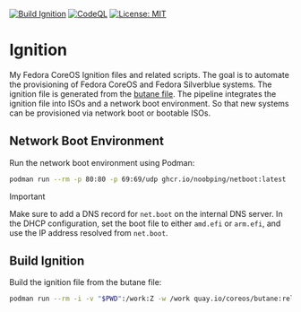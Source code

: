 [![Build Ignition](https://github.com/noobping/ignition/actions/workflows/build-ignition.yml/badge.svg)](https://github.com/noobping/ignition/actions/workflows/build-ignition.yml)
[![CodeQL](https://github.com/noobping/ignition/actions/workflows/github-code-scanning/codeql/badge.svg)](https://github.com/noobping/ignition/actions/workflows/github-code-scanning/codeql)
[![License: MIT](https://img.shields.io/badge/License-MIT-default.svg)](https://opensource.org/licenses/MIT)

# Ignition

My Fedora CoreOS Ignition files and related scripts. The goal is to automate the provisioning of Fedora CoreOS and Fedora Silverblue systems.
The ignition file is generated from the [butane file](butane/base.yml). 
The pipeline integrates the ignition file into ISOs and a network boot environment. So that new systems can be provisioned via network boot or bootable ISOs.

## Network Boot Environment

Run the network boot environment using Podman:

```sh
podman run --rm -p 80:80 -p 69:69/udp ghcr.io/noobping/netboot:latest
```

> [!IMPORTANT]
> Make sure to add a DNS record for `net.boot` on the internal DNS server. In the DHCP configuration, set the boot file to either `amd.efi` or `arm.efi`, and use the IP address resolved from `net.boot`.

## Build Ignition

Build the ignition file from the butane file:

```sh
podman run --rm -i -v "$PWD":/work:Z -w /work quay.io/coreos/butane:release --files-dir . --strict < butane/base.yml > fcos.ign
```

